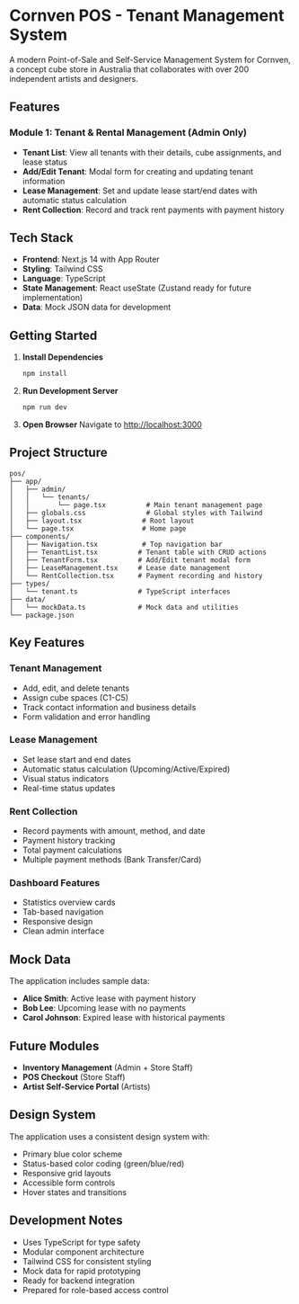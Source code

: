 # Cornven POS - Tenant Management System

A modern Point-of-Sale and Self-Service Management System for Cornven, a concept cube store in Australia that collaborates with over 200 independent artists and designers.

## Features

### Module 1: Tenant & Rental Management (Admin Only)

- **Tenant List**: View all tenants with their details, cube assignments, and lease status
- **Add/Edit Tenant**: Modal form for creating and updating tenant information
- **Lease Management**: Set and update lease start/end dates with automatic status calculation
- **Rent Collection**: Record and track rent payments with payment history

## Tech Stack

- **Frontend**: Next.js 14 with App Router
- **Styling**: Tailwind CSS
- **Language**: TypeScript
- **State Management**: React useState (Zustand ready for future implementation)
- **Data**: Mock JSON data for development

## Getting Started

1. **Install Dependencies**
   ```bash
   npm install
   ```

2. **Run Development Server**
   ```bash
   npm run dev
   ```

3. **Open Browser**
   Navigate to [http://localhost:3000](http://localhost:3000)

## Project Structure

```
pos/
├── app/
│   ├── admin/
│   │   └── tenants/
│   │       └── page.tsx          # Main tenant management page
│   ├── globals.css               # Global styles with Tailwind
│   ├── layout.tsx               # Root layout
│   └── page.tsx                 # Home page
├── components/
│   ├── Navigation.tsx           # Top navigation bar
│   ├── TenantList.tsx          # Tenant table with CRUD actions
│   ├── TenantForm.tsx          # Add/Edit tenant modal form
│   ├── LeaseManagement.tsx     # Lease date management
│   └── RentCollection.tsx      # Payment recording and history
├── types/
│   └── tenant.ts               # TypeScript interfaces
├── data/
│   └── mockData.ts             # Mock data and utilities
└── package.json
```

## Key Features

### Tenant Management
- Add, edit, and delete tenants
- Assign cube spaces (C1-C5)
- Track contact information and business details
- Form validation and error handling

### Lease Management
- Set lease start and end dates
- Automatic status calculation (Upcoming/Active/Expired)
- Visual status indicators
- Real-time status updates

### Rent Collection
- Record payments with amount, method, and date
- Payment history tracking
- Total payment calculations
- Multiple payment methods (Bank Transfer/Card)

### Dashboard Features
- Statistics overview cards
- Tab-based navigation
- Responsive design
- Clean admin interface

## Mock Data

The application includes sample data:
- **Alice Smith**: Active lease with payment history
- **Bob Lee**: Upcoming lease with no payments
- **Carol Johnson**: Expired lease with historical payments

## Future Modules

- **Inventory Management** (Admin + Store Staff)
- **POS Checkout** (Store Staff)
- **Artist Self-Service Portal** (Artists)

## Design System

The application uses a consistent design system with:
- Primary blue color scheme
- Status-based color coding (green/blue/red)
- Responsive grid layouts
- Accessible form controls
- Hover states and transitions

## Development Notes

- Uses TypeScript for type safety
- Modular component architecture
- Tailwind CSS for consistent styling
- Mock data for rapid prototyping
- Ready for backend integration
- Prepared for role-based access control